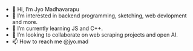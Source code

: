 - 👋 Hi, I’m Jyo Madhavarapu
- 👀 I’m interested in backend programming, sketching, web devlopment and more.
- 🌱 I’m currently learning JS and C++.
- 💞️ I’m looking to collaborate on web scraping projects and open AI.
- 📫 How to reach me @jyo.mad

<!---
KoalaisMad/KoalaisMad is a ✨ special ✨ repository because its `README.md` (this file) appears on your GitHub profile.
You can click the Preview link to take a look at your changes.
--->
